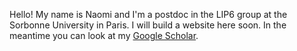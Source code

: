 Hello! My name is Naomi and I'm a postdoc in the LIP6 group at the Sorbonne University in Paris. I will build a website here soon. In the meantime you can look at my [Google Scholar](https://scholar.google.com/citations?user=1DMjizQAAAAJ&hl=en&oi=ao).
